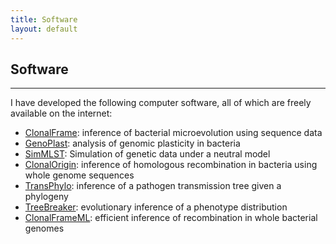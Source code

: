 ```yaml
---
title: Software
layout: default
---
```


## Software

---

I have developed the following computer software, all of which are freely available on the internet: 

* <a href="clonalframe.html">ClonalFrame</a>: inference of bacterial microevolution using sequence data
* <a href="genoplast.html">GenoPlast</a>: analysis of genomic plasticity in bacteria
* <a href="simmlst.html">SimMLST</a>: Simulation of genetic data under a neutral model
* <a href="https://github.com/xavierdidelot/clonalorigin">ClonalOrigin</a>: inference of homologous recombination in bacteria using whole genome sequences
* <a href="http://xavierdidelot.github.io/TransPhylo/">TransPhylo</a>: inference of a pathogen transmission tree given a phylogeny
* <a href="https://github.com/ansariazim/treeBreaker" >TreeBreaker</a>: evolutionary inference of a phenotype distribution
* <a href="https://github.com/xavierdidelot/ClonalFrameML">ClonalFrameML</a>: efficient inference of recombination in whole bacterial genomes


